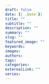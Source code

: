 ```yaml
--- 
draft: false
date: {{ .Date }}
title: ""
subtitle: ""
description: ""
summary: ""
slug: ""
featured_image: ""
keywords:
images:
authors:
tags:
categories: 
externalLink: ""
series:
---
```


